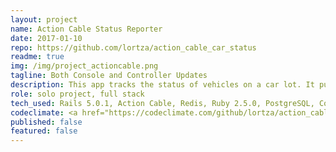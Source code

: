 ```yaml
---
layout: project
name: Action Cable Status Reporter
date: 2017-01-10
repo: https://github.com/lortza/action_cable_car_status
readme: true
img: /img/project_actioncable.png
tagline: Both Console and Controller Updates
description: This app tracks the status of vehicles on a car lot. It pushes updates to users' browsers via Action Cable when the <code>status_id</code> field of a car changes. It works both for browser-initiated updates as well as console-initiated updates (as a stand-in for ETL db updates). When a browser user updates a car's status, they get the normal Rails notice and all other users get an Action Cable alert. If an update happens via the console, all users get an Action Cable alert.
role: solo project, full stack
tech_used: Rails 5.0.1, Action Cable, Redis, Ruby 2.5.0, PostgreSQL, Coffee Script, jQuery
codeclimate: <a href="https://codeclimate.com/github/lortza/action_cable_car_status/maintainability"><img src="https://api.codeclimate.com/v1/badges/550dbb37f7e19d0060b6/maintainability" /></a>
published: false
featured: false
---
```

